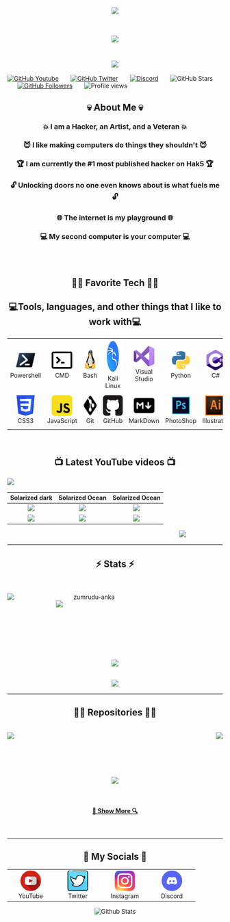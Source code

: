<div align=center>
<img align="center" src="https://github.com/I-Am-Jakoby/hak5-submissions/blob/main/Assets/logo-170-px.png">
</div>


<h1 align="center">
  <a href="https://git.io/typing-svg">
    <img src="https://readme-typing-svg.herokuapp.com/?lines=Hello,+There!+👋;I+Am+Jakoby....;Nice+to+meet+you!&center=true&size=30">
  </a>
</h1>

<p align="center"><br/>
  
<img src="https://media.giphy.com/media/VgCDAzcKvsR6OM0uWg/giphy.gif" width="50"> 


[![GitHub Youtube](https://img.shields.io/youtube/channel/subscribers/UCQUz2mC5Regc63XRWEqD9FA?style=social)](https://www.youtube.com/c/IamJakoby)
&nbsp;&nbsp;&nbsp;&nbsp;&nbsp;
[![GitHub Twitter](https://img.shields.io/twitter/follow/I_Am_Jakoby?style=social)](https://twitter.com/I_Am_Jakoby)
&nbsp;&nbsp;&nbsp;&nbsp;&nbsp;
[![Discord](https://badgen.net/badge/icon/discord?icon=discord&label)](https://discord.com/channels/495265922135621632/495265922567897108)
&nbsp;&nbsp;&nbsp;&nbsp;&nbsp; 
![GitHub Stars](https://img.shields.io/github/stars/I-Am-Jakoby?style=social)
&nbsp;&nbsp;&nbsp;&nbsp;&nbsp;
[![GitHub Followers](https://img.shields.io/github/followers/I-Am-Jakoby?style=social)](https://github.com/I-Am-Jakoby?tab=followers)
&nbsp;&nbsp;&nbsp;&nbsp;&nbsp;
![Profile views](https://gpvc.arturio.dev/I-Am-Jakoby?v=3) 
&nbsp;&nbsp;&nbsp;&nbsp;&nbsp;



</p>


<h2 align="center">💀 About Me 💀</h2>

<h3 align="center">💥 I am a Hacker, an Artist, and a Veteran 💥</h3>
<h3 align="center">😈 I like making computers do things they shouldn't 😈</h3>
<h3 align="center">🏆 I am currently the #1 most published hacker on Hak5 🏆</h3>
<h3 align="center">🔓 Unlocking doors no one even knows about is what fuels me 🔓</h3>
<h3 align="center">🌐 The internet is my playground 🌐</h3>
<h3 align="center">💻 My second computer is your computer 💻</h3>

<br/><br/>

<h2 align="center">👨‍💻 Favorite Tech 👨‍💻</h2>

<h2 align="center">💻Tools, languages, and other things that I like to work with💻</h2>
<div align=center>
<table>
  <tr>
    <td align="center" width="96">
      <a href="#macropower-tech">
        <img src="https://github.com/I-Am-Jakoby/I-Am-Jakoby/blob/main/img/PowerShell.svg" width="48" height="48" alt="C#" />
      </a>
      <br>Powershell
    </td>
    <td align="center" width="96">
      <a href="#macropower-tech">
        <img src="https://github.com/I-Am-Jakoby/I-Am-Jakoby/blob/main/img/CMD.svg" width="48" height="48" alt="Python" />
      </a>
      <br>CMD
    </td>
    <td align="center" width="96">
      <a href="#macropower-tech">
        <img src="https://github.com/I-Am-Jakoby/I-Am-Jakoby/blob/main/img/linux.svg" width="48" height="48" alt="Golang" />
      </a>
      <br>Bash
    </td>
    <td align="center" width="96">
      <a href="#macropower-tech">
        <img src="https://github.com/I-Am-Jakoby/I-Am-Jakoby/blob/main/img/kali-linux.svg" width="80" height="80" alt="Jsonnet" />
      </a>
      <br>Kali Linux
    </td>
    <td align="center" width="96">
      <a href="#macropower-tech">
        <img src="https://github.com/I-Am-Jakoby/I-Am-Jakoby/blob/main/img/visual-studio.svg" width="48" height="48" alt="TypeScript" />
      </a>
      <br>Visual Studio
    </td>
    <td align="center" width="96">
      <a href="#macropower-tech">
        <img src="https://github.com/I-Am-Jakoby/I-Am-Jakoby/blob/main/img/python.svg" width="48" height="48" alt="JavaScript" />
      </a>
      <br>Python
    </td>
    <td align="center" width="96">
      <a href="#macropower-tech" >
        <img src="https://github.com/I-Am-Jakoby/I-Am-Jakoby/blob/main/img/c%23.svg" width="48" height="48" alt="React" />
      </a>
      <br>C#
    </td>
    <td align="center" width="96">
      <a href="#macropower-tech">
        <img src="https://github.com/I-Am-Jakoby/I-Am-Jakoby/blob/main/img/c%2B%2B.svg" width="48" height="48" alt="Bootstrap" />
      </a>
      <br>C++
    </td>
    <td align="center" width="96">
      <a href="#macropower-tech">
        <img src="https://github.com/I-Am-Jakoby/I-Am-Jakoby/blob/main/img/html5.svg" width="48" height="48" alt="Sass" />
      </a>
      <br>HTML5
    </td>
  </tr>
  <tr>
    <td align="center" width="96"> 
      <a href="#macropower-tech" >
        <img src="https://github.com/I-Am-Jakoby/I-Am-Jakoby/blob/main/img/css3.svg" width="48" height="48" alt="Docker" />
      </a>
      <br>CSS3
    </td>
    <td align="center" width="96">
      <a href="#macropower-tech" >
        <img src="https://github.com/I-Am-Jakoby/I-Am-Jakoby/blob/main/img/javascript.svg" width="48" height="48" alt="Kubernetes" />
      </a>
      <br>JavaScript
    </td>
    <td align="center"  width="96">
      <a href="#macropower-tech">
        <img src="https://github.com/I-Am-Jakoby/I-Am-Jakoby/blob/main/img/git.svg" width="48" height="48" alt="Debian" />
      </a>
      <br>Git
    </td>
    <td align="center"  width="96">
      <a href="#macropower-tech">
        <img src="https://github.com/I-Am-Jakoby/I-Am-Jakoby/blob/main/img/github.svg" width="48" height="48" alt="RHEL" />
      </a>
      <br>GitHub
    </td>
    <td align="center" width="96">
      <a href="#macropower-tech">
        <img src="https://github.com/I-Am-Jakoby/I-Am-Jakoby/blob/main/img/markdown.svg" width="48" height="48" alt="Powershell" />
      </a>
      <br>MarkDown
    </td>
    <td align="center"  width="96">
      <a href="#macropower-tech">
        <img src="https://github.com/I-Am-Jakoby/I-Am-Jakoby/blob/main/img/photoshop.svg" width="48" height="48" alt="MySQL" />
      </a>
      <br>PhotoShop
    </td>
    <td align="center" width="96">
      <a href="#macropower-tech" >
        <img src="https://github.com/I-Am-Jakoby/I-Am-Jakoby/blob/main/img/adobe-illustrator.svg" width="48" height="48" alt="Grafana" />
      </a>
      <br>Illustrator
    </td>
    <td align="center" width="96">
      <a href="#macropower-tech" >
        <img src="https://github.com/I-Am-Jakoby/I-Am-Jakoby/blob/main/img/premiere-pro.svg" width="48" height="48" alt="Prometheus" />
      </a>
      <br>Premiere-pro
    </td>
    <td align="center" width="96">
      <a href="#macropower-tech" >
        <img src="https://github.com/I-Am-Jakoby/I-Am-Jakoby/blob/main/img/after-effects.svg" width="48" height="48" alt="Thanos" />
      </a>
      <br>After-Effects
    </td>
  </tr>
</table>
</div>

<br/>

<h2 align="center">📺 Latest YouTube videos 📺</h2>

<!-- Feed workflow - https://github.com/gautamkrishnar/blog-post-workflow -->
<!-- YouTube Cards - WIP by DenverCoder1 -->

<!-- YOUTUBE:START -->
[<img src="https://i.ytimg.com/vi/WoSStYclB7c/hqdefault.jpg" width="250">](https://www.youtube.com/watch?v=WoSStYclB7c)

Solarized dark             |  Solarized Ocean             |  Solarized Ocean
:-------------------------:|:-------------------------:|:-------------------------:
![](https://i.ytimg.com/vi/WoSStYclB7c/hqdefault.jpg)  |  ![](https://i.ytimg.com/vi/WoSStYclB7c/hqdefault.jpg)  |  ![](https://i.ytimg.com/vi/WoSStYclB7c/hqdefault.jpg)
[<img src="https://i.ytimg.com/vi/WoSStYclB7c/hqdefault.jpg" width="250">](https://www.youtube.com/watch?v=WoSStYclB7c)  |[<img src="https://i.ytimg.com/vi/WoSStYclB7c/hqdefault.jpg" width="250">](https://www.youtube.com/watch?v=WoSStYclB7c)  |[<img src="https://i.ytimg.com/vi/WoSStYclB7c/hqdefault.jpg" width="250">](https://www.youtube.com/watch?v=WoSStYclB7c)  |

&nbsp;&nbsp;&nbsp;&nbsp;&nbsp;&nbsp;&nbsp;&nbsp;&nbsp;&nbsp;&nbsp;&nbsp;&nbsp;&nbsp;&nbsp;&nbsp;&nbsp;&nbsp;&nbsp;&nbsp;&nbsp;&nbsp;
&nbsp;&nbsp;&nbsp;&nbsp;&nbsp;&nbsp;&nbsp;&nbsp;&nbsp;&nbsp;&nbsp;&nbsp;&nbsp;&nbsp;&nbsp;&nbsp;&nbsp;&nbsp;&nbsp;&nbsp;&nbsp;&nbsp;
&nbsp;&nbsp;&nbsp;&nbsp;&nbsp;&nbsp;&nbsp;&nbsp;&nbsp;&nbsp;&nbsp;&nbsp;&nbsp;&nbsp;&nbsp;&nbsp;&nbsp;&nbsp;&nbsp;&nbsp;&nbsp;&nbsp;
&nbsp;&nbsp;&nbsp;&nbsp;&nbsp;&nbsp;&nbsp;&nbsp;&nbsp;&nbsp;&nbsp;&nbsp;&nbsp;&nbsp;&nbsp;&nbsp;&nbsp;&nbsp;&nbsp;&nbsp;&nbsp;&nbsp;
&nbsp;&nbsp;&nbsp;&nbsp;&nbsp;&nbsp;&nbsp;&nbsp;&nbsp;
[<img src="https://custom-icon-badges.herokuapp.com/badge/-Subscribe-red?style=for-the-badge&logo=video&logoColor=white"/>](https://youtube.com/c/IamJakoby?sub_confirmation=1)


<!-- YOUTUBE:END -->

<hr>

<h2 align="center">⚡ Stats ⚡</h2>
<br>
<p align=center>
  <div align=center>
    <a href="https://github.com/denvercoder1/github-readme-streak-stats" title="Go to Source">
      <img align="left" width=390 src="https://github-readme-stats.vercel.app/api?username=I-Am-Jakoby&theme=blue-green" alt="zumrudu-anka" />
    </a>
    <a href="https://github.com/anuraghazra/github-readme-stats" title="Go to Source">
      <img align="right" width=390 src="https://github-readme-streak-stats.herokuapp.com/?user=I-Am-Jakoby&theme=blue-green" />
    </a>
  </div>
  <br><br><br><br><br><br><br><br><br>
  <div align=center>
    <a href="https://github.com/anuraghazra/github-readme-stats">
      <img width=325 align="center" src="https://github-readme-stats.vercel.app/api/top-langs/?username=I-Am-Jakoby&theme=blue-green" />
    </a>
  </div>
  <br>
</p>

<div align=center>
<img src="https://github-profile-trophy.vercel.app/?username=I-Am-Jakoby&theme=tokyonight&no-frame=true&row=1&&margin-w=30&no-bg=true">
</div>

<hr>

<h2 align="center">👨‍💻 Repositories 👨‍💻</h2>
<br>
<div width="100%" align="center">
  <a align="left" href="https://github.com/I-Am-Jakoby/PowerShell-for-Hackers" title="Powershell for Hackers"><img align="left" height="115" src="https://github-readme-stats.vercel.app/api/pin/?username=I-Am-Jakoby&repo=PowerShell-for-Hackers&theme=react&border_color=61dafb&border_radius=10"></a>
  <a align="right" href="github.com/I-Am-Jakoby/hak5-submissions" title="Hak5 Submissions"><img align="right" height="115" src="https://github-readme-stats.vercel.app/api/pin/?username=I-Am-Jakoby&repo=hak5-submissions&theme=react&border_color=61dafb&border_radius=10"></a>
</div>
<br/><br/><br/><br/><br/><br/>
<div width="100%" align="center">
  <a align="left" href="https://github.com/I-Am-Jakoby/Flipper-Zero-BadUSB" title="Flipper Zero badUSB"><img align="center" height="115" src="https://github-readme-stats.vercel.app/api/pin/?username=I-Am-Jakoby&repo=Flipper-Zero-BadUSB&theme=react&border_color=61dafb&border_radius=10"></a>
</div>
<br/><br/>

<h4 align="center">
  <a href="https://github.com/I-Am-Jakoby?tab=repositories" title="Show Repositories">🔎 Show More 🔍</a>
</h4>

<br>

----------------------------------------------------------------------------------------------------------------------------------------

<h2 align="center">📱 My Socials 📱</h2>
<div align=center>
<table>
  <tr>
    <td align="center" width="96">
      <a href="https://youtube.com/c/IamJakoby?sub_confirmation=1">
        <img src=https://github.com/I-Am-Jakoby/I-Am-Jakoby/blob/main/img/youtube-svgrepo-com.svg width="48" height="48" alt="C#" />
      </a>
      <br>YouTube
    </td>
    <td align="center" width="96">
      <a href="https://twitter.com/I_Am_Jakoby">
        <img src=https://github.com/I-Am-Jakoby/I-Am-Jakoby/blob/main/img/twitter.png width="48" height="48" alt="Python" />
      </a>
      <br>Twitter
    </td>
    <td align="center" width="96">
      <a href="https://www.instagram.com/i_am_jakoby/">
        <img src=https://github.com/I-Am-Jakoby/I-Am-Jakoby/blob/main/img/insta.png width="48" height="48" alt="Golang" />
      </a>
      <br>Instagram
    </td>
    <td align="center" width="96">
      <a href="https://discord.gg/MYYER2ZcJF">
        <img src=https://github.com/I-Am-Jakoby/I-Am-Jakoby/blob/main/img/discord-v2-svgrepo-com.svg width="48" height="48" alt="Jsonnet" />
      </a>
      <br>Discord
    </td>
  </tr>
</table>
</div>

<p align="center">
        <img src="https://raw.githubusercontent.com/bornmay/bornmay/Update/svg/Bottom.svg" alt="Github Stats" />
</p>



